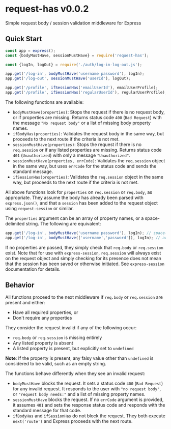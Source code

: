 # request-has v0.0.2

Simple request body / session validation middleware for Express

## Quick Start

```javascript
const app = express();
const {bodyMustHave, sessionMustHave} = require('request-has');

const {logIn, logOut} = require('./auth/log-in-log-out.js');

app.get('/log-in', bodyMustHave('username password'), logIn);
app.get('/log-out', sessionMustHave('userId'), logOut);

app.get('/profile', ifSessionHas('emailUserId'), emailUserProfile);
app.get('/profile', ifSessionHas('regularUserId'), regularUserProfile);

```

The following functions are available:
- `bodyMustHave(properties)`: Stops the request if there is no request body, or if properties are missing. Returns status code `400` (`Bad Request`) with the message `"No request body"` or a list of missing body property names.
- `ifBodyHas(properties)`: Validates the request body in the same way, but proceeds to the next route if the criteria is not met.
- `sessionMustHave(properties)`: Stops the request if there is no `req.session` or if any listed properties are missing. Returns status code `401` (`Unauthorized`) with only a message `"Unauthorized"`.
- `sessionMustHave(properties, errCode)`: Validates the `req.session` object in the same way, but uses `errCode` for the status code and sends the standard message.
- `ifSessionHas(properties)`: Validates the `req.session` object in the same way, but proceeds to the next route if the criteria is not met.

All above functions look for `properties` on `req.session` or `req.body`, as appropriate. They assume the body has already been parsed with `express.json()`, and that a `session` has been added to the request object using `request-session` or similar.

The `properties` argument can be an array of property names, or a space-delimited string. The following are equivalent:

```javascript
app.get('/log-in', bodyMustHave('username password'), logIn); // space-delimited string
app.get('/log-in', bodyMustHave(['username','password']), logIn); // array of strings
```

If no properties are passed, they simply check that `req.body` or `req.session` exist. Note that for use with `express-session`, `req.session` will always exist on the request object and simply checking for its presence does not mean that the session has been saved or otherwise initiated.  See `express-session` documentation for details.

## Behavior

All functions proceed to the next middleware if `req.body` or `req.session` are present and either:
- Have all required properties, or
- Don't require any properties

They consider the request invalid if any of the following occur:
- `req.body` or `req.session` is missing entirely
- Any listed property is absent
- A listed property is present, but explicitly set to `undefined`

**Note**: If the property is present, any falsy value other than `undefined` is considered to be valid, such as an empty string. 

The functions behave differently when they see an invalid request:
- `bodyMustHave` blocks the request. It sets a status code `400` (`Bad Request`) for any invalid request. It responds to the user with `"no request body"`, or `"request body needs:"` and a list of missing property names.
- `sessionMustHave` blocks the request. If no `errCode` argument is provided, it assumes `401` and sets the response status code and responds with the standard message for that code.
- `ifBodyHas` and `ifSessionHas` do not block the request. They both execute `next('route')` and Express proceeds with the next route.